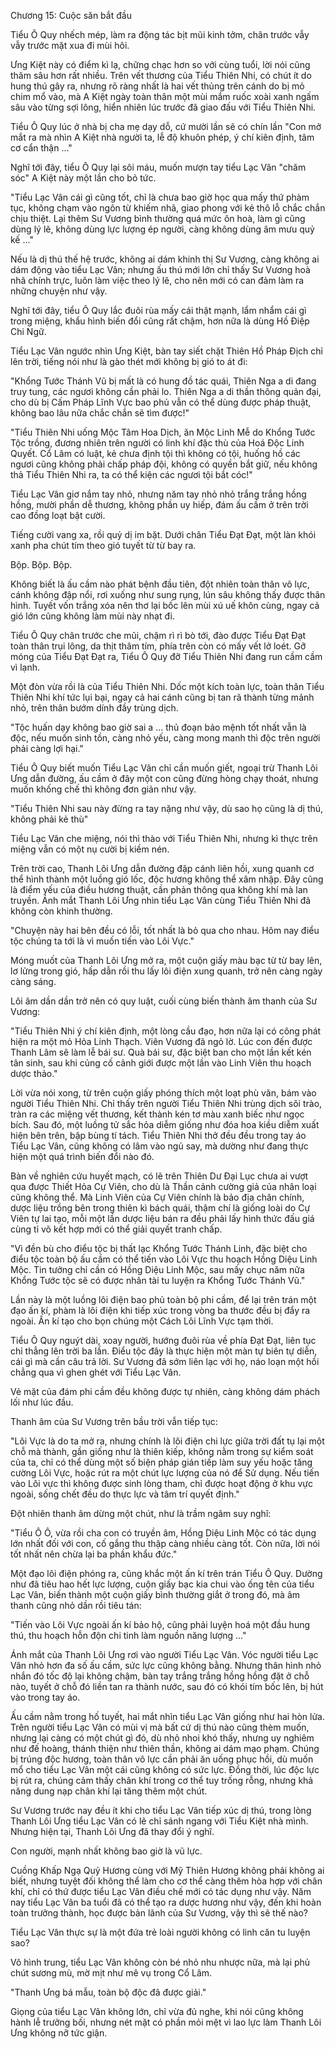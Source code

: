 Chương 15: Cuộc săn bắt đầu

Tiểu Ô Quy nhếch mép, làm ra động tác bịt mũi kinh tởm, chân trước vẫy vẫy trước mặt xua đi mùi hôi. 

Ưng Kiệt này có điểm kì lạ, chững chạc hơn so với cùng tuổi, lời nói cũng thâm sâu hơn rất nhiều. Trên vết thương của Tiểu Thiên Nhi, có chút ít do hung thú gây ra, nhưng rõ ràng nhất là hai vết thủng trên cánh do bị mỏ chim mổ vào, mà A Kiệt ngày toàn thân một mùi mắm ruốc xoài xanh ngấm sâu vào từng sợi lông, hiển nhiên lúc trước đã giao đấu với Tiểu Thiên Nhi. 

Tiểu Ô Quy lúc ở nhà bị cha mẹ dạy dỗ, cứ mười lần sẽ có chín lần "Con mở mắt ra mà nhìn A Kiệt nhà người ta, lễ độ khuôn phép, ý chí kiên định, tâm cơ cẩn thận ..." 

Nghĩ tới đây, tiểu Ô Quy lại sôi máu, muốn mượn tay tiểu Lạc Vân "chăm sóc" A Kiệt này một lần cho bỏ tức. 

"Tiểu Lạc Vân cái gì cũng tốt, chỉ là chưa bao giờ học qua mấy thứ phàm tục, không chạm vào ngôn từ khiếm nhã, giao phong với kẻ thô lỗ chắc chắn chịu thiệt. Lại thêm Sư Vương bình thường quá mức ôn hoà, làm gì cũng dùng lý lẽ, không dùng lực lượng ép người, càng không dùng âm mưu quỷ kế ..." 

Nếu là dị thú thế hệ trước, không ai dám khinh thị Sư Vương, càng không ai dám động vào tiểu Lạc Vân; nhưng ấu thú mới lớn chỉ thấy Sư Vương hoà nhã chính trực, luôn làm việc theo lý lẽ, cho nên mới có can đảm làm ra những chuyện như vậy. 

Nghĩ tới đây, tiểu Ô Quy lắc đuôi rùa mấy cái thật mạnh, lẩm nhẩm cái gì trong miệng, khẩu hình biến đổi cũng rất chậm, hơn nữa là dùng Hồ Điệp Chi Ngữ. 

Tiểu Lạc Vân ngước nhìn Ưng Kiệt, bàn tay siết chặt Thiên Hồ Pháp Địch chỉ lên trời, tiếng nói như là gào thét mới không bị gió to át đi: 

"Khổng Tước Thánh Vũ bị mất là có hung đồ tác quái, Thiên Nga a di đang truy tung, các ngươi không cần phải lo. Thiên Nga a di thần thông quản đại, cho dù bị Cấm Pháp Lĩnh Vực bao phủ vẫn có thể dùng được pháp thuật, không bao lâu nữa chắc chắn sẽ tìm được!" 

"Tiểu Thiên Nhi uống Mộc Tâm Hoa Dịch, ăn Mộc Linh Mễ do Khổng Tước Tộc trồng, đương nhiên trên người có linh khí đặc thù của Hoá Độc Linh Quyết. Cổ Lâm có luật, kẻ chưa định tội thì không có tội, huống hồ các ngươi cũng không phải chấp pháp đội, không có quyền bắt giữ, nếu không thả Tiểu Thiên Nhi ra, ta có thể kiện các ngươi tội bắt cóc!" 

Tiểu Lạc Vân giơ nắm tay nhỏ, nhưng năm tay nhỏ nhỏ trắng trắng hồng hồng, mười phần dễ thương, không phần uy hiếp, đám ấu cầm ở trên trời cao đồng loạt bật cười. 

Tiếng cười vang xa, rồi quỷ dị im bặt. Dưới chân Tiểu Đạt Đạt, một làn khói xanh pha chút tím theo gió tuyết từ từ bay ra. 

Bộp. Bộp. Bộp. 

Không biết là ấu cầm nào phát bệnh đầu tiên, đột nhiên toàn thân vô lực, cánh không đập nổi, rơi xuống như sung rụng, lún sâu không thấy được thân hình. Tuyết vốn trắng xóa nên thơ lại bốc lên mùi xú uế khôn cùng, ngay cả gió lớn cũng không làm mùi này nhạt đi.  

Tiểu Ô Quy chân trước che mũi, chậm rì rì bò tới, đào được Tiểu Đạt Đạt toàn thân trụi lông, da thịt thâm tím, phía trên còn có mấy vết lở loét. Gỡ móng của Tiểu Đạt Đạt ra, Tiểu Ô Quy đỡ Tiểu Thiên Nhi đang run cầm cầm vì lạnh. 

Một đòn vừa rồi là của Tiểu Thiên Nhi. Dốc một kích toàn lực, toàn thân Tiểu Thiên Nhi khí tức lụi bại, ngay cả hai cánh cũng bị tan rã thành từng mảnh nhỏ, trên thân bướm dính đầy trùng dịch. 

"Tộc huấn dạy không bao giờ sai a ... thủ đoạn bảo mệnh tốt nhất vẫn là độc, nếu muốn sinh tồn, càng nhỏ yếu, càng mong manh thì độc trên người phải càng lợi hại." 

Tiểu Ô Quy biết muốn Tiểu Lạc Vân chỉ cần muốn giết, ngoại trừ Thanh Lôi Ưng dẫn đường, ấu cầm ở đây một con cũng đừng hòng chạy thoát, nhưng muốn khống chế thì không đơn giản như vậy. 

"Tiểu Thiên Nhi sau này đừng ra tay nặng như vậy, dù sao họ cũng là dị thú, không phải kẻ thù" 

Tiểu Lạc Vân che miệng, nói thì thào với Tiểu Thiên Nhi, nhưng kì thực trên miệng vẫn có một nụ cười bị kiềm nén. 

Trên trời cao, Thanh Lôi Ưng dẫn đường đập cánh liên hồi, xung quanh cơ thể hình thành một luồng gió lốc, độc hương không thể xâm nhập. Đây cũng là điểm yếu của điều hương thuật, cần phản thông qua không khí mà lan truyền. Ánh mắt Thanh Lôi Ưng nhìn tiểu Lạc Vân cùng Tiểu Thiên Nhi đã không còn khinh thường. 

"Chuyện này hai bên đều có lỗi, tốt nhất là bỏ qua cho nhau. Hôm nay điểu tộc chúng ta tới là vì muốn tiến vào Lôi Vực." 

Móng muốt của Thanh Lôi Ưng mở ra, một cuộn giấy màu bạc từ từ bay lên, lơ lửng trong gió, hấp dẫn rồi thu lấy lôi điện xung quanh, trở nên càng ngày càng sáng. 

Lôi âm dần dần trở nên có quy luật, cuối cùng biến thành âm thanh của Sư Vương: 

"Tiểu Thiên Nhi ý chí kiên định, một lòng cầu đạo, hơn nữa lại có công phát hiện ra một mỏ Hỏa Linh Thạch. Viên Vương đã ngỏ lờ. Lúc con đến được Thanh Lâm sẽ làm lễ bái sư. Quà bái sư, đặc biệt ban cho một lần kết kén tân sinh, sau khi củng cố cảnh giới được một lần vào Linh Viên thu hoạch dược thảo."

Lời vừa nói xong, từ trên cuộn giấy phóng thích một loạt phù văn, bám vào người Tiểu Thiên Nhi. Chỉ thấy trên người Tiểu Thiên Nhi trùng dịch sôi trào, tràn ra các miệng vết thương, kết thành kén tơ màu xanh biếc như ngọc bích. Sau đó, một luồng tử sắc hỏa diễm giống như đóa hoa kiều diễm xuất hiện bên trên, bập bùng tí tách. Tiểu Thiên Nhi thở đều đều trong tay áo Tiểu Lạc Vân, cũng không có lâm vào ngủ say, mà dường như đang thực hiện một quá trình biến đổi nào đó. 

Bàn về nghiên cứu huyết mạch, có lẽ trên Thiên Dư Đại Lục chưa ai vượt qua được Thiết Hỏa Cự Viên, cho dù là Thần cảnh cường giả của nhân loại cũng không thể. Mà Linh Viên của Cự Viên chính là bảo địa chân chính, dược liệu trồng bên trong thiên kì bách quái, thậm chí là giống loài do Cự Viên tự lai tạo, mỗi một lần dược liệu bán ra đều phải lấy hình thức đấu giá cùng tỉ võ kết hợp mới có thể giải quyết tranh chấp. 

"Vì đền bù cho điểu tộc bị thất lạc Khổng Tước Thánh Linh, đặc biệt cho điểu tộc toàn bộ ấu cầm có thể tiến vào Lôi Vực thu hoạch Hồng Diệu Linh Mộc. Tin tưởng chỉ cần có Hồng Diệu Linh Mộc, sau mấy chục năm nữa Khổng Tước tộc sẽ có được nhân tài tu luyện ra Khổng Tước Thánh Vũ." 

Lần này là một luồng lôi điện bao phủ toàn bộ phi cầm, để lại trên trán một đạo ấn kí, phàm là lôi điện khi tiếp xúc trong vòng ba thước đều bị đẩy ra ngoài. Ấn kí tạo cho bọn chúng một Cách Lôi Lĩnh Vực tạm thời. 

Tiểu Ô Quy nguýt dài, xoay người, hướng đuôi rùa về phía Đạt Đạt, liên tục chỉ thẳng lên trời ba lần. Điểu tộc đây là thực hiện một màn tự biên tự diễn, cái gì mà cần câu trả lời. Sư Vương đã sớm liên lạc với họ, náo loạn một hồi chẳng qua vì ghen ghét với Tiểu Lạc Vân. 

Vẻ mặt của đám phi cầm đều không được tự nhiên, càng không dám phách lối như lúc đầu. 

Thanh âm của Sư Vương trên bầu trời vẫn tiếp tục: 

"Lôi Vực là do ta mở ra, nhưng chính là lôi điện chi lực giữa trời đất tụ lại một chỗ mà thành, gần giống như là thiên kiếp, không nằm trong sự kiểm soát của ta, chỉ có thể dùng một số biện pháp gián tiếp làm suy yếu hoặc tăng cường Lôi Vực, hoặc rút ra một chút lực lượng của nó để Sử dụng. Nếu tiến vào Lôi vực thì không được sinh lòng tham, chỉ được hoạt động ở khu vực ngoài, sống chết đều do thực lực và tâm trí quyết định." 

Đột nhiên thanh âm dừng một chút, như là trầm ngâm suy nghĩ: 

"Tiểu Ô Ô, vừa rồi cha con có truyền âm, Hồng Diệu Linh Mộc có tác dụng lớn nhất đối với con, cố gắng thu thập càng nhiều càng tốt. Còn nữa, lời nói tốt nhất nên chừa lại ba phần khẩu đức." 

Một đạo lôi điện phóng ra, cũng khắc một ấn kí trên trán Tiểu Ô Quy. Dường như đã tiêu hao hết lực lượng, cuộn giấy bạc kia chui vào ống tên của tiểu Lạc Vân, biến thành một cuộn giấy bình thường giắt ở trong đó, mà âm thanh cũng nhỏ dần rồi tiêu tán: 

"Tiến vào Lôi Vực ngoài ấn kí bảo hộ, cũng phải luyện hoá một đầu hung thú, thu hoạch hỗn độn chi tinh làm nguồn năng lượng ..." 

Ánh mắt của Thanh Lôi Ưng rơi vào người Tiểu Lạc Vân. Vóc người tiểu Lạc Vân nhỏ hơn đa số ấu cầm, sức lực cũng không bằng. Nhưng thân hình nhỏ nhắn đó tốc độ lại không chậm, bàn tay trắng trắng hồng hồng đặt ở chỗ nào, tuyết ở chỗ đó liền tan ra thành nước, sau đó có khói tím bốc lên, bị hút vào trong tay áo. 

Ấu cầm nằm trong hố tuyết, hai mắt nhìn tiểu Lạc Vân giống như hai hòn lửa. Trên người tiểu Lạc Vân có mùi vị mà bất cứ dị thú nào cũng thèm muốn, nhưng lại càng có một chút gì đó, dù nhỏ nhoi khó thấy, nhưng uy nghiêm như đế hoàng, thánh thiện như thiên thần, không ai dám mạo phạm. Chúng bị trúng độc hương, toàn thân vô lực cần phải ăn uống phục hồi, dù muốn mổ cho tiểu Lạc Vân một cái cũng không có sức lực. Đồng thời, lúc độc lực bị rút ra, chúng cảm thấy chân khí trong cơ thể tuy trống rỗng, nhưng khả năng dung nạp chân khí lại tăng thêm một chút. 

Sư Vương trước nay đều ít khi cho tiểu Lạc Vân tiếp xúc dị thú, trong lòng Thanh Lôi Ưng tiểu Lạc Vân có lẽ chỉ sánh ngang với Tiểu Kiệt nhà mình. Nhưng hiện tại, Thanh Lôi Ưng đã thay đổi ý nghĩ. 

Con người, mạnh nhất không bao giờ là vũ lực. 

Cuồng Khấp Ngạ Quỷ Hương cùng với Mỹ Thiên Hương không phải không ai biết, nhưng tuyệt đối không thể làm cho cơ thể càng thêm hòa hợp với chân khí, chỉ có thứ được tiểu Lạc Vân điều chế mới có tác dụng như vậy. Năm nay tiểu Lạc Vân ba tuổi đã có thể tạo ra dược hương như vậy, đến khi hoàn toàn trưởng thành, học được bản lãnh của Sư Vương, vậy thì sẽ thế nào?

Tiểu Lạc Vân thực sự là một đứa trẻ loài người không có linh căn tu luyện sao? 

Vô hình trung, tiểu Lạc Vân không còn bé nhỏ nhu nhược nữa, mà lại phủ chút sương mù, mờ mịt như mê vụ trong Cổ Lâm. 

"Thanh Ưng bá mẫu, toàn bộ độc đã được giải." 

Giọng của tiểu Lạc Vân không lớn, chỉ vừa đủ nghe, khi nói cũng không hành lễ trưởng bối, nhưng nét mặt có phần mỏi mệt vì lao lực làm Thanh Lôi Ưng không nỡ tức giận. 




